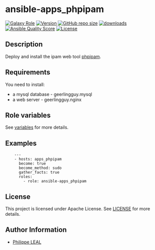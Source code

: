 # ansible-apps_phpipam

[![Galaxy Role](https://img.shields.io/badge/galaxy-apps_phpipam-purple?style=flat)](https://galaxy.ansible.com/lotusnoir/apps_phpipam)
[![Version](https://img.shields.io/github/release/lotusnoir/ansible-apps_phpipam.svg)](https://github.com/lotusnoir/ansible-apps_phpipam/releases/latest)
[![GitHub repo size](https://img.shields.io/github/repo-size/lotusnoir/ansible-apps_phpipam?color=orange&style=flat)](https://galaxy.ansible.com/lotusnoir/apps_phpipam)
[![downloads](https://img.shields.io/ansible/role/d/52262)](https://galaxy.ansible.com/lotusnoir/apps_phpipam)
[![Ansible Quality Score](https://img.shields.io/ansible/quality/52262)](https://galaxy.ansible.com/lotusnoir/apps_phpipam)
[![License](https://img.shields.io/badge/license-Apache--2.0-brightgreen?style=flat)](https://opensource.org/licenses/Apache-2.0)

## Description

Deploy and install the ipam web tool [phpipam](https://github.com/momorientes/phpipam).
## Requirements

You need to install:
  - a mysql database - geerlingguy.mysql
  - a web server - geerlingguy.nginx


## Role variables

See [variables](/defaults/main.yml) for more details.

## Examples

        ---
        - hosts: apps_phpipam
          become: true
          become_method: sudo
          gather_facts: true
          roles:
            - role: ansible-apps_phpipam


## License

This project is licensed under Apache License. See [LICENSE](/LICENSE) for more details.

## Author Information

- [Philippe LEAL](https://github.com/lotusnoir)
